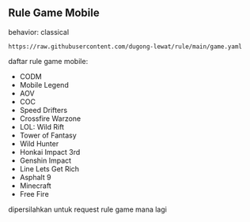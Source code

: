 ## Rule Game Mobile
behavior: classical
```
https://raw.githubusercontent.com/dugong-lewat/rule/main/game.yaml
```
daftar rule game mobile:

- CODM
- Mobile Legend
- AOV
- COC
- Speed Drifters
- Crossfire Warzone
- LOL: Wild Rift
- Tower of Fantasy
- Wild Hunter
- Honkai Impact 3rd
- Genshin Impact
- Line Lets Get Rich
- Asphalt 9
- Minecraft
- Free Fire

dipersilahkan untuk request rule game mana lagi
